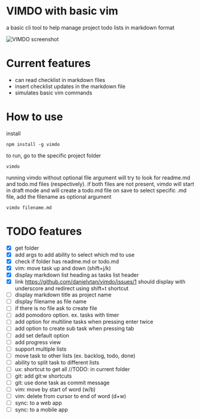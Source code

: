 # VIMDO with basic vim
a basic cli tool to help manage project todo lists in markdown format

![VIMDO screenshot](https://raw.githubusercontent.com/danielvtan/vimdo/main/screenshots/screenshot.png)


# Current features
- can read checklist in markdown files
- insert checklist updates in the markdown file
- simulates basic vim commands

# How to use
install
```
npm install -g vimdo
````
to run, go to the specific project folder
```
vimdo
````
running vimdo without optional file argument will try to look for readme.md and todo.md files (respectively).
if both files are not present, vimdo will start in draft mode and will create a todo.md file on save
to select specific .md file, add the filename as optional argument
```
vimdo filename.md
```

# TODO features
- [x] get folder
- [x] add args to add ability to select which md to use
- [x] check if folder has readme.md or todo.md
- [x] vim: move task up and down (shift+j/k)
- [x] display markdown list heading as tasks list header
- [x] link https://github.com/danielvtan/vimdo/issues/1 should display with underscore and redirect using shift+t shortcut
- [ ] display markdown title as project name
- [ ] display filename as file name
- [ ] if there is no file ask to create file
- [ ] add pomodoro option. ex. tasks with timer
- [ ] add option for multiline tasks  when pressing enter twice
- [ ] add option to create sub task when pressing tab
- [ ] add set default option
- [ ] add progress view
- [ ] support multiple lists
- [ ] move task to other lists (ex. backlog, todo, done)
- [ ] ability to split task to different lists
- [ ] ux: shortcut to get all //TODO: in current folder
- [ ] git: add git:w shortcuts
- [ ] git: use done task as commit message
- [ ] vim: move by start of word (w/b)
- [ ] vim: delete from cursor to end of word (d+w)
- [ ] sync: to a web app
- [ ] sync: to a mobile app
